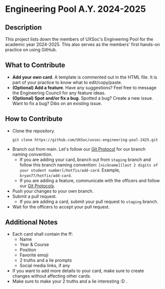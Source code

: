 # Engineering Pool A.Y. 2024-2025
## Description
This project lists down the members of UXSoc's Engineering Pool for the academic year 2024-2025. This also serves as the members' first hands-on practice on using GitHub.

## What to Contribute
- __Add your own card__. A template is commented out in the HTML file. It is part of your practice to know what to edit/copy/paste.
- __(Optional) Add a feature__. Have any suggestions? Feel free to message the Engineering Council for any feature ideas. 
- __(Optional) Spot and/or fix a bug__. Spotted a bug? Create a new issue. Want to fix a bug? Dibs on an existing issue.

## How to Contribute
- Clone the repository.
    ```
    git clone https://github.com/UXSoc/uxsoc-engineering-pool-2425.git 
    ```
- Branch out from main. Let's follow our [Git Protocol](https://www.notion.so/Git-Protocols-221fae69d16841da8b35563916886135?pvs=4#0814d4e7a4b04cbea79707521a7a2a71) for our branch naming convention.
    - If you are adding your card, branch out from `staging` branch and follow this branch naming convention: `[nickname][last 2 digits of your student number]/hotfix/add-card`. Example, `bryan77/hotfix/add-card`.
    - If you are adding a feature, communicate with the officers and follow our [Git Protocols](https://www.notion.so/Git-Protocols-221fae69d16841da8b35563916886135).
- Push your changes to your own branch.
- Submit a pull request.
    - If you are adding a card, submit your pull request to `staging` branch.
- Wait for the officers to accept your pull request.

## Additional Notes
- Each card shall contain the ff:
    - Name
    - Year & Course
    - Position
    - Favorite emoji
    - 2 truths and a lie prompts
    - Social media links, if any
- If you want to add more details to your card, make sure to create changes without affecting other cards.
- Make sure to make your 2 truths and a lie interesting :D .
